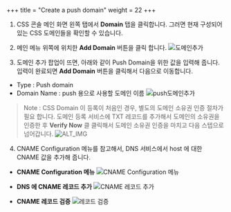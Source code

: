 +++
title = "Create a push domain"
weight = 22
+++

1. CSS 콘솔 메인 화면 왼쪽 탭에서 **Domain**  탭을 클릭합니다. 그러면 현재 구성되어 있는 CSS 도메인들을 확인할 수 있습니다.

2. 메인 메뉴 위쪽에 위치한 **Add Domain** 버튼을 클릭 합니다.
![도메인추가](/images/css-basic/3-css-console-new-domain.png)

3. 도메인 추가 팝업이 뜨면, 아래와 같이 Push Domain을 위한 값을 입력해 줍니다. 입력이 완료되면 **Add Domain** 버튼을 클릭해서 다음으로 이동합니다.
- Type : Push domain
- Domain Name : push 용으로 사용할 도메인 이름
![push도메인추가](/images/css-basic/4-1-css-push-domain.png?width=40vw&classes=left)

> Note : CSS Domain 이 등록이 처음인 경우, 별도의 도메인 소유권 인증 절차가 필요 합니다. 도메인 등록 서비스에 TXT 레코드를 추가해서 도메인의 소유권을 인증한 후 **Verify Now** 클 클릭해서 도메인 소유권 인증을 마치고 다음 스텝으로 넘어갑니다.
![ALT_IMG](/images/css-basic/4-1-css-domain-verify.png?width=40vw&classes=left)

4. CNAME Configuration 메뉴를 참고해서, DNS 서비스에서 host 에 대한 CNAME 값을 추가해 줍니다.

- **CNAME Configuration 메뉴**
![CNAME Configuration 메뉴](/images/css-basic/4-1-css-push-domain-cname-configuration.png?width=40vw&classes=left)

- **DNS 에 CNAME 레코드 추가**
![CNAME 레코드 추가](/images/css-basic/4-1-css-push-domain-cname.png)

- **CNAME 레코드 검증**
![레코드 검증](/images/css-basic/4-1-css-push-domain-cname-verify.png?width=40vw&classes=left)

